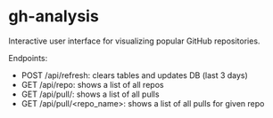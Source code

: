 # gh-analysis

Interactive user interface for visualizing popular GitHub repositories.

Endpoints:
* POST /api/refresh: clears tables and updates DB (last 3 days)
* GET /api/repo: shows a list of all repos
* GET /api/pull/: shows a list of all pulls
* GET /api/pull/<repo_name>: shows a list of all pulls for given repo
